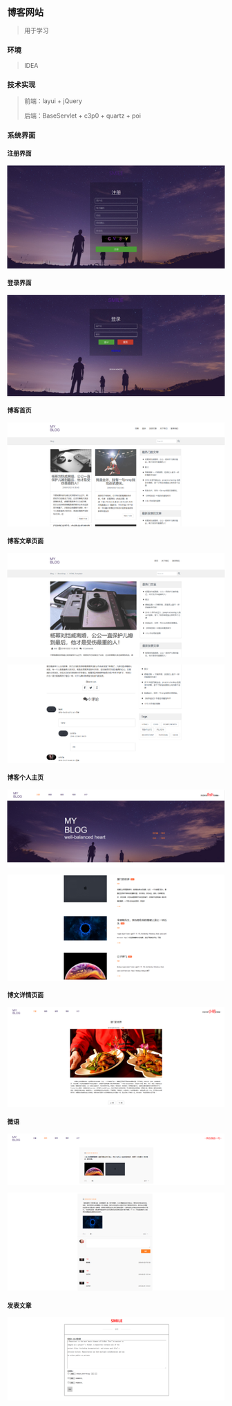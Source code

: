 ## 博客网站

> 用于学习

### 环境

> IDEA 

### 技术实现

> 前端：layui + jQuery
>
> 后端：BaseServlet + c3p0 + quartz + poi

### 系统界面

#### 注册界面

![1568187131531](https://github.com/abigbigsmile/javaBlog/blob/master/src/main/resources/READMEImages/1568187131531.png)

#### 登录界面

![1568187172741](https://github.com/abigbigsmile/javaBlog/blob/master/src/main/resources/READMEImages/1568187172741.png)

#### 博客首页

![1568187208794](https://github.com/abigbigsmile/javaBlog/blob/master/src/main/resources/READMEImages/1568187208794.png)

#### 博客文章页面

![1568187266706](https://github.com/abigbigsmile/javaBlog/blob/master/src/main/resources/READMEImages/1568187266706.png)

![1568187301577](https://github.com/abigbigsmile/javaBlog/blob/master/src/main/resources/READMEImages/1568187301577.png)

#### 博客个人主页

![1568187693979](https://github.com/abigbigsmile/javaBlog/blob/master/src/main/resources/READMEImages/1568187693979.png)

![1568187716940](https://github.com/abigbigsmile/javaBlog/blob/master/src/main/resources/READMEImages/1568187716940.png)

#### 博文详情页面

![1568187774739](https://github.com/abigbigsmile/javaBlog/blob/master/src/main/resources/READMEImages/1568187774739.png)

#### 微语

![1568187827737](https://github.com/abigbigsmile/javaBlog/blob/master/src/main/resources/READMEImages/1568187827737.png)

![1568187845453](https://github.com/abigbigsmile/javaBlog/blob/master/src/main/resources/READMEImages/1568187845453.png)

#### 发表文章

![1568187915230](https://github.com/abigbigsmile/javaBlog/blob/master/src/main/resources/READMEImages/1568187915230.png)
